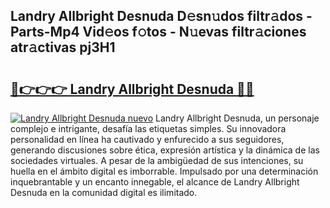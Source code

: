 ## Landry Allbright Desnuda D𝚎sn𝚞dos filtr𝚊dos - Parts-Mp4 Vid𝚎os f𝚘tos - N𝚞evas filtr𝚊ciones atr𝚊ctivas pj3H1

# <h2><a href="http://mb5i51.tromn.icu/?c=Landry+Allbright+Desnuda">🔗👉👉👉 Landry Allbright Desnuda 🔗🔗</a></h2>

[![Landry Allbright Desnuda nuevo](https://i.imgur.com/pEAQMta.gif)](http://mb5i51.tromn.icu/?c=Landry+Allbright+Desnuda)
Landry Allbright Desnuda, un personaje complejo e intrigante, desafía las etiquetas simples. Su innovadora personalidad en línea ha cautivado y enfurecido a sus seguidores, generando discusiones sobre ética, expresión artística y la dinámica de las sociedades virtuales. A pesar de la ambigüedad de sus intenciones, su huella en el ámbito digital es imborrable. Impulsado por una determinación inquebrantable y un encanto innegable, el alcance de Landry Allbright Desnuda en la comunidad digital es ilimitado.
